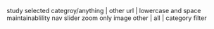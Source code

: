 study selected categroy/anything | other url | lowercase and space maintainablility
nav slider
zoom only image
other | all | category filter

